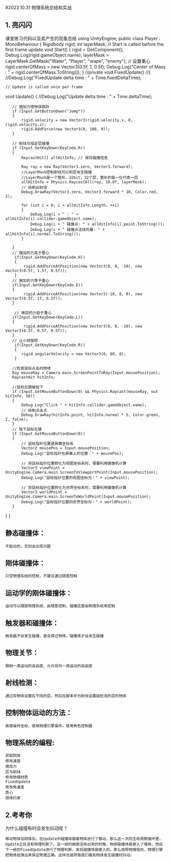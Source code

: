 #2022.10.31 物理系统总结和实战
## 1. 亮闪闪
课堂练习代码以及其产生的现象总结
using UnityEngine;
public class Player : MonoBehaviour
{
    Rigidbody rigid;
    int layerMask;
    // Start is called before the first frame update
    void Start()
    {
        rigid = GetComponent<Rigidbody>();
        Debug.Log(rigid.gameObject.name);
    layerMask = LayerMask.GetMask("Water", "Player", "wape", "enemy");
    // 设置重心
    rigid.centerOfMass = new Vector3(0.5f, 1, 0.5f);
    Debug.Log("Center of Mass : " + rigid.centerOfMass.ToString());
}
//private void FixedUpdate()
//{
    //Debug.Log("FixedUpdate delta time : " + Time.fixedDeltaTime); 
    
    // Update is called once per frame
   void Update()
   {
       //Debug.Log("Update delta time : " + Time.deltaTime);
   
   	   // 施加力使物体跳跃
       if (Input.GetButtonDown("Jump"))
       {
           rigid.velocity = new Vector3(rigid.velocity.x, 0, rigid.velocity.z);
           rigid.AddForce(new Vector3(0, 100, 0));
       }
       
       // 射线与指定层碰撞
       if (Input.GetKeyDown(KeyCode.R))
       {
           RaycastHit[] allHitInfo; // 保存碰撞信息
   
           Ray ray = new Ray(Vector3.zero, Vector3.forward);
           //LayerMask控制射线可以和层发生碰撞
           //LayerMask是一个整形，32bit，32个层，整形的每一位代表一层
           allHitInfo = Physics.RaycastAll(ray, 10.0f, layerMask);
           // 绘制出射线
           Debug.DrawRay(Vector3.zero, Vector3.forward * 10, Color.red, 2);
   
           for (int i = 0; i < allHitInfo.Length; ++i)
           {
               Debug.Log(i + " : " + allHitInfo[i].collider.gameObject.name);
               Debug.Log(i + " 碰撞点: " + allHitInfo[i].point.ToString());
               Debug.Log(i + " 碰撞点法线向量: " + allHitInfo[i].normal.ToString());
           }
   
       }
       // 施加的力高于重心
        if(Input.GetKeyDown(KeyCode.H))
        {
            rigid.AddForceAtPosition(new Vector3(0, 0, -10), new Vector3(0.5f, 1.5f, 0.5f));
        }
       // 施加的力等于重心
       if(Input.GetKeyDown(KeyCode.E))
       {
            rigid.AddForceAtPosition(new Vector3(-10, 0, 0), new Vector3(0.5f, 1f, 0.5f));
       }

        // 施加的力低于重心
       if(Input.GetKeyDown(KeyCode.L))
       {
            rigid.AddForceAtPosition(new Vector3(0, 0, -10), new Vector3(0.5f, 0.5f, 0.5f));
       }
       // 让小球旋转
        if(Input.GetKeyDown(KeyCode.R))
        {
           rigid.angularVelocity = new Vector3(0, 60, 0);
        }
       
       //检查鼠标点击的物体
       Ray mouseRay = Camera.main.ScreenPointToRay(Input.mousePosition);
       RaycastHit hitInfo;
   
       //鼠标左键被按下
       if (Input.GetMouseButtonDown(0) && Physics.Raycast(mouseRay, out hitInfo, 50))
       {
           Debug.Log("Click " + hitInfo.collider.gameObject.name);
           // 绘制点击点
           Debug.DrawRay(hitInfo.point, hitInfo.normal * 5, Color.green, 2, false);
       }
       // 按下鼠标左键
       if (Input.GetMouseButtonDown(0))
       {
           // 鼠标指针位置是屏幕坐标系
           Vector2 mousePos = Input.mousePosition;
           Debug.Log("鼠标指针在屏幕上的位置：" + mousePos);
   
           // 将鼠标指针位置转化为视图坐标系时，需要利用摄像机计算
           Vector3 viewPoint = UnityEngine.Camera.main.ScreenToViewportPoint(Input.mousePosition);
           Debug.Log("鼠标指针位置的视图坐标为：" + viewPoint);
   
           // 将鼠标指针位置转化为世界坐标系时，需要利用摄像机计算
           Vector3 worldPoint = UnityEngine.Camera.main.ScreenToWorldPoint(Input.mousePosition);
           Debug.Log("鼠标指针位置的世界坐标为：" + worldPoint);
       }
   }
   }


## 静态碰撞体：
    不能动的，否则会出现问题

## 刚体碰撞体：
    只受物理系统的控制，不建议通过随意控制

## 运动学的刚体碰撞体：
    运动可以摆脱物理系统，由随意控制，碰撞还是由物理系统来控制

## 触发器和碰撞体：
    触发器不会发生碰撞，是会穿过物体，碰撞体才会发生碰撞

## 物理关节：
    限制一类运动的自由度，允许另外一类运动的自由度

## 射线检测：
    通过将物体设置在不同的层，然后在脚本中为射线设置能检测的层的物体

## 控制物体运动的方法：
    直接操作坐标，使用物理引擎操作，使用角色控制器


## 物理系统的编程:
    获取刚体
    修改速度
    施加力
    层与射线
    修改物理材质
    FixedUpdate
    修改角速度
    质心
    刚体约束
## 2.考考你
为什么碰撞有时会发生抖动呢？

    移动物体加刚体后，在Update中碰撞体跟着物体进行了移动，那么这一次的生命周期循环里，Update之后没有物理判断了。这一帧的画面渲染出来的时候，物体碰撞体是嵌入了墙体。而在下一帧的FixedUpdate进行了物理判断，发现碰撞体是嵌入的。那么按照物理规则，物理引擎把物体给弹出来保证物理正确。这样也就导致我们看到物体发生碰撞时抖动。
